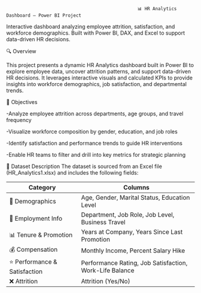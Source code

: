                                                      📊 HR Analytics Dashboard – Power BI Project
                                                     
Interactive dashboard analyzing employee attrition, satisfaction, and workforce demographics. Built with Power BI, DAX, and Excel to support data-driven HR decisions.

🔍 Overview

This project presents a dynamic HR Analytics dashboard built in Power BI to explore employee data, uncover attrition patterns, and support data-driven HR decisions. It leverages interactive visuals and calculated KPIs to provide insights into workforce demographics, job satisfaction, and departmental trends.

🎯 Objectives

-Analyze employee attrition across departments, age groups, and travel frequency

-Visualize workforce composition by gender, education, and job roles

-Identify satisfaction and performance trends to guide HR interventions

-Enable HR teams to filter and drill into key metrics for strategic planning

📁 Dataset Description
The dataset is sourced from an Excel file (HR_Analytics1.xlsx) and includes the following fields:

| **Category**           | **Columns**                                                                 |
|------------------------|------------------------------------------------------------------------------|
| 🧍 Demographics         | Age, Gender, Marital Status, Education Level                                 |
| 💼 Employment Info      | Department, Job Role, Job Level, Business Travel                             |
| 📊 Tenure & Promotion   | Years at Company, Years Since Last Promotion                                 |
| 💰 Compensation         | Monthly Income, Percent Salary Hike                                          |
| ⭐ Performance & Satisfaction | Performance Rating, Job Satisfaction, Work-Life Balance              |
| ❌ Attrition            | Attrition (Yes/No)                                                           |

